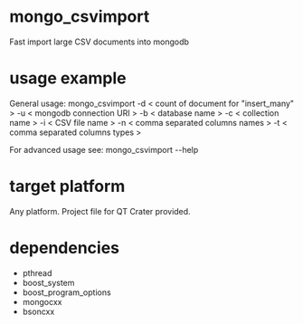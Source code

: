 # mongo_csvimport
Fast import large CSV documents into mongodb

# usage example
General usage: mongo_csvimport -d < count of document for "insert_many" > -u < mongodb connection URI > -b < database name > -c < collection name > -i < CSV file name > -n < comma separated columns names > -t < comma separated columns types >

For advanced usage see: mongo_csvimport --help
  
# target platform
Any platform. 
Project file for QT Crater provided.

# dependencies
- pthread
- boost_system
- boost_program_options
- mongocxx
- bsoncxx

